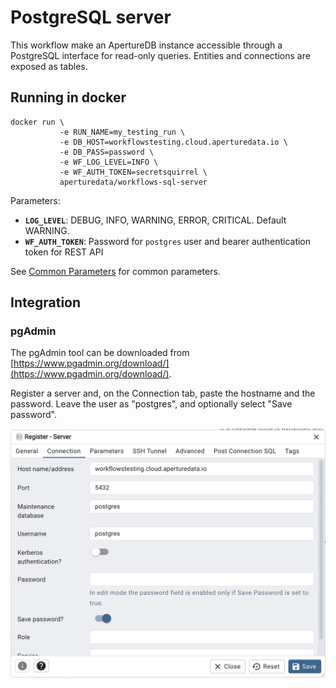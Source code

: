 # PostgreSQL server

This workflow make an ApertureDB instance accessible through a PostgreSQL interface for read-only queries.
Entities and connections are exposed as tables.

## Running in docker

```
docker run \
           -e RUN_NAME=my_testing_run \
           -e DB_HOST=workflowstesting.cloud.aperturedata.io \
           -e DB_PASS=password \
           -e WF_LOG_LEVEL=INFO \
           -e WF_AUTH_TOKEN=secretsquirrel \
           aperturedata/workflows-sql-server
```

Parameters: 
* **`LOG_LEVEL`**: DEBUG, INFO, WARNING, ERROR, CRITICAL. Default WARNING.
* **`WF_AUTH_TOKEN`**: Password for `postgres` user and bearer authentication token for REST API

See [Common Parameters](../../README.md#common-parameters) for common parameters.

## Integration

### pgAdmin

The pgAdmin tool can be downloaded from [https://www.pgadmin.org/download/](https://www.pgadmin.org/download/).

Register a server and, on the Connection tab, paste the hostname and the password.
Leave the user as "postgres", and optionally select "Save password".

![Register server dialog in pgadmin](images/pgadmin_add_server.png)